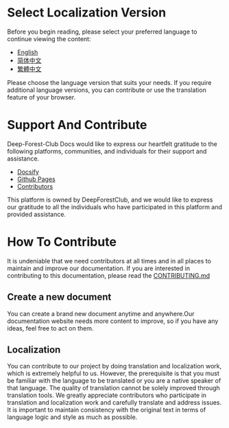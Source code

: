 # Select Localization Version
Before you begin reading, please select your preferred language to continue viewing the content: 

* [English](/en-us/)
* [简体中文](/zh-cn/)
* [繁體中文](/zh-tr/)

Please choose the language version that suits your needs. If you require additional language versions, you can contribute or use the translation feature of your browser.

# Support And Contribute
Deep-Forest-Club Docs would like to express our heartfelt gratitude to the following platforms, communities, and individuals for their support and assistance.

* [Docsify](https://docsify.js.org/)
* [Github Pages](https://pages.github.com/)
* [Contributors](https://github.com/DeepForestClub/deepforestclub.github.io/graphs/contributors)

This platform is owned by DeepForestClub, and we would like to express our gratitude to all the individuals who have participated in this platform and provided assistance.

# How To Contribute
It is undeniable that we need contributors at all times and in all places to maintain and improve our documentation.
If you are interested in contributing to this documentation, please read the [CONTRIBUTING.md](https://github.com/DeepForestClub/deepforestclub.github.io/blob/main/docs/CONTRIBUTING.md)

## Create a new document 
You can create a brand new document anytime and anywhere.Our documentation website needs more content to improve, so if you have any ideas, feel free to act on them.

## Localization
You can contribute to our project by doing translation and localization work, which is extremely helpful to us. However, the prerequisite is that you must be familiar with the language to be translated or you are a native speaker of that language. The quality of translation cannot be solely improved through translation tools. We greatly appreciate contributors who participate in translation and localization work and carefully translate and address issues. It is important to maintain consistency with the original text in terms of language logic and style as much as possible.
